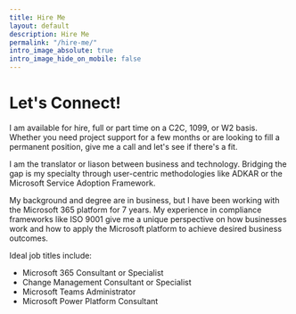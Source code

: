 ```yaml
---
title: Hire Me
layout: default
description: Hire Me
permalink: "/hire-me/"
intro_image_absolute: true
intro_image_hide_on_mobile: false
---
```


# Let's Connect!

I am available for hire, full or part time on a C2C, 1099, or W2 basis. Whether you need project support for a few months or are looking to fill a permanent position, give me a call and let's see if there's a fit.

I am the translator or liason between business and technology. Bridging the gap is my specialty through user-centric methodologies like ADKAR or the Microsoft Service Adoption Framework.

My background and degree are in business, but I have been working with the Microsoft 365 platform for 7 years. My experience in compliance frameworks like ISO 9001 give me a unique perspective on how businesses work and how to apply the Microsoft platform to achieve desired business outcomes.

Ideal job titles include:
- Microsoft 365 Consultant or Specialist
- Change Management Consultant or Specialist
- Microsoft Teams Administrator
- Microsoft Power Platform Consultant

